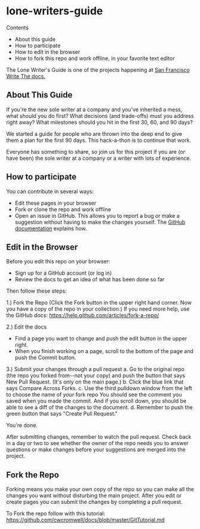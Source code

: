 # lone-writers-guide

Contents
* About this guide
* How to participate
* How to edit in the browser
* How to fork this repo and work offline, in your favorite text editor

The Lone Writer's Guide is one of the projects happening at [San Francisco Write The docs.](https://goo.gl/A6EBEn)

## About This Guide
If you're the new sole writer at a company and you've inherited a mess, what should you do first? What decisions (and trade-offs) must you address right away? What milestones should you hit in the first 30, 60, and 90 days?

We started a guide for people who are thrown into the deep end to give them a plan for the first 90 days. This hack-a-thon is to continue that work.

Everyone has something to share, so join us for this project if you are (or have been) the sole writer at a company or a writer with lots of experience.

## How to participate
You can contribute in several ways:  
* Edit these pages in your browser
* Fork or clone the repo and work offline
* Open an issue in GitHub. This allows you to report a bug or make a suggestion without having to make the changes yourself. The [GitHub documentation](https://help.github.com/articles/creating-an-issue/) explains how. 

## Edit in the Browser
Before you edit this repo on your browser:
* Sign up for a GitHub account (or log in)
* Review the docs to get an idea of what has been done so far

Then follow these steps:

1.) Fork the Repo (Click the Fork button in the upper right hand corner. Now you have a copy of the repo in your collection.)
If you need more help, use the GitHub docs: 
https://help.github.com/articles/fork-a-repo/

2.) Edit the docs
* Find a page you want to change and push the edit button in the upper right.
* When you finish working on a page, scroll to the bottom of the page and push the Commit button.
 
3.) Submit your changes through a pull request
a. Go to the original repo (the repo you forked from--not your copy) and push the button that says New Pull Request. (It's only on the main page.)
b. Click the blue link that says Compare Across Forks.
c. Use the third pulldown window from the left to choose the name of *your* fork repo You should see the comment you saved when you made the commit. And if you scroll down, you should be able to see a diff of the changes to the document.
d. Remember to push the green button that says "Create Pull Request."

You're done.

After submitting changes, remember to watch the pull request. Check back in a day or two to see whether the owner of the repo needs you to answer questions or make changes before your suggestions are merged into the project.

## Fork the Repo

Forking means you make your own copy of the repo so you can make all the changes you want without disturbing the main project. After you edit or create pages you can submit the changes by completing a pull request. 

To Fork the repo follow with this tutorial: 
https://github.com/cwcromwell/docs/blob/master/GitTutorial.md





